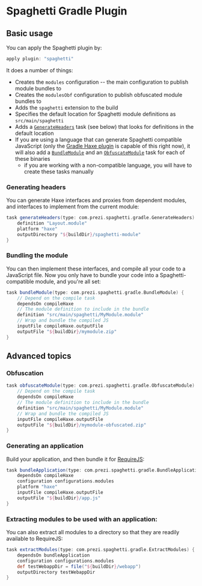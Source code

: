 Spaghetti Gradle Plugin
=======================

## Basic usage

You can apply the Spaghetti plugin by:

```groovy
apply plugin: "spaghetti"
```

It does a number of things:

* Creates the `modules` configuration -- the main configuration to publish module bundles to
* Creates the `modulesObf` configuration to publish obfuscated module bundles to
* Adds the `spaghetti` extension to the build
* Specifies the default location for Spaghetti module definitions as `src/main/spaghetti`
* Adds a [`GenerateHeaders`](#generating-headers) task (see below) that looks for definitions in the default location
* If you are using a language that can generate Spaghetti compatible JavaScript (only the [Gradle Haxe plugin](https://github.com/prezi/gradle-haxe-plugin) is capable of this right now), it will also add a [`BundleModule`](#bundling-the-module) and an [`ObfuscateModule`](#obfuscation) task for each of these binaries
	* if you are working with a non-compatible language, you will have to create these tasks manually

### Generating headers

You can generate Haxe interfaces and proxies from dependent modules, and interfaces to implement from the current module:

```groovy
task generateHeaders(type: com.prezi.spaghetti.gradle.GenerateHeaders) {
	definition "Layout.module"
	platform "haxe"
	outputDirectory "${buildDir}/spaghetti-module"
}
```

### Bundling the module

You can then implement these interfaces, and compile all your code to a JavaScript file. Now you only have to bundle your code into a Spaghetti-compatible module, and you're all set:

```groovy
task bundleModule(type: com.prezi.spaghetti.gradle.BundleModule) {
	// Depend on the compile task
	dependsOn compileHaxe
	// The module definition to include in the bundle
	definition "src/main/spaghetti/MyModule.module"
	// Wrap and bundle the compiled JS
	inputFile compileHaxe.outputFile
	outputFile "${buildDir}/mymodule.zip"
}
```

## Advanced topics

### Obfuscation


```groovy
task obfuscateModule(type: com.prezi.spaghetti.gradle.ObfuscateModule) {
	// Depend on the compile task
	dependsOn compileHaxe
	// The module definition to include in the bundle
	definition "src/main/spaghetti/MyModule.module"
	// Wrap and bundle the compiled JS
	inputFile compileHaxe.outputFile
	outputFile "${buildDir}/mymodule-obfuscated.zip"
}
```

### Generating an application

Build your application, and then bundle it for [RequireJS](http://requirejs.org/):

```groovy
task bundleApplication(type: com.prezi.spaghetti.gradle.BundleApplication) {
	dependsOn compileHaxe
	configuration configurations.modules
	platform "haxe"
	inputFile compileHaxe.outputFile
	outputFile "${buildDir}/app.js"
}
```

### Extracting modules to be used with an application:

You can also extract all modules to a directory so that they are readily available to RequireJS:

```groovy
task extractModules(type: com.prezi.spaghetti.gradle.ExtractModules) {
	dependsOn bundleApplication
	configuration configurations.modules
	def testWebappDir = file("${buildDir}/webapp")
	outputDirectory testWebappDir
}
```

